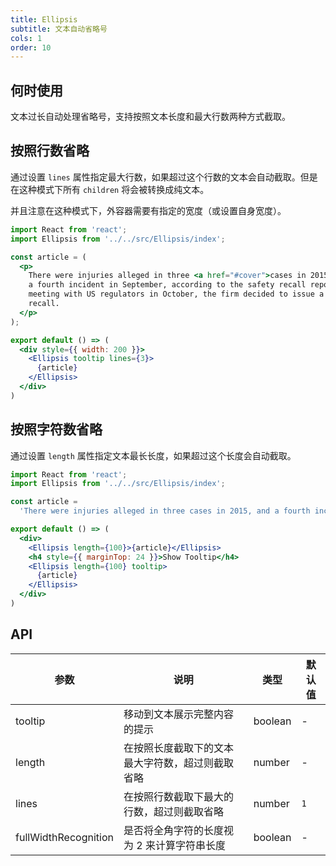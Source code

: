 ```yaml
---
title: Ellipsis
subtitle: 文本自动省略号
cols: 1
order: 10
---
```


## 何时使用

文本过长自动处理省略号，支持按照文本长度和最大行数两种方式截取。


## 按照行数省略

通过设置 `lines` 属性指定最大行数，如果超过这个行数的文本会自动截取。但是在这种模式下所有 `children` 将会被转换成纯文本。

并且注意在这种模式下，外容器需要有指定的宽度（或设置自身宽度）。

```jsx
import React from 'react';
import Ellipsis from '../../src/Ellipsis/index';

const article = (
  <p>
    There were injuries alleged in three <a href="#cover">cases in 2015</a>, and
    a fourth incident in September, according to the safety recall report. After
    meeting with US regulators in October, the firm decided to issue a voluntary
    recall.
  </p>
);

export default () => (
  <div style={{ width: 200 }}>
    <Ellipsis tooltip lines={3}>
      {article}
    </Ellipsis>
  </div>
)
```

## 按照字符数省略

通过设置 `length` 属性指定文本最长长度，如果超过这个长度会自动截取。

```jsx
import React from 'react';
import Ellipsis from '../../src/Ellipsis/index';

const article =
  'There were injuries alleged in three cases in 2015, and a fourth incident in September, according to the safety recall report. After meeting with US regulators in October, the firm decided to issue a voluntary recall.';

export default () => (
  <div>
    <Ellipsis length={100}>{article}</Ellipsis>
    <h4 style={{ marginTop: 24 }}>Show Tooltip</h4>
    <Ellipsis length={100} tooltip>
      {article}
    </Ellipsis>
  </div>
)
```

## API

| 参数 | 说明 | 类型 | 默认值 |
| --- | --- | --- | --- |
| tooltip | 移动到文本展示完整内容的提示 | boolean | - |
| length | 在按照长度截取下的文本最大字符数，超过则截取省略 | number | - |
| lines | 在按照行数截取下最大的行数，超过则截取省略 | number | `1` |
| fullWidthRecognition | 是否将全角字符的长度视为 2 来计算字符串长度 | boolean | - |
